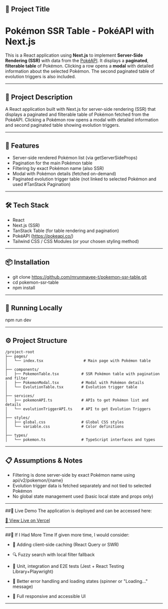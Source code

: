 ## 📛 Project Title

# Pokémon SSR Table - PokéAPI with Next.js

This is a React application using **Next.js** to implement **Server-Side Rendering (SSR)** with data from the [PokéAPI](https://pokeapi.co/). It displays a **paginated**, **filterable table** of Pokémon. Clicking a row opens a **modal** with detailed information about the selected Pokémon. The second paginated table of evolution triggers is also included.

---

## 📝 Project Description

A React application built with Next.js for server-side rendering (SSR) that displays a paginated and filterable table of Pokémon fetched from the PokéAPI. Clicking a Pokémon row opens a modal with detailed information and second paginated table showing evolution triggers.

---

## 🚀 Features

- Server-side rendered Pokémon list (via getServerSideProps)
- Pagination for the main Pokémon table
- Filtering by exact Pokémon name (also SSR)
- Modal with Pokémon details (fetched on-demand)
- Paginated evolution trigger table (not linked to selected Pokémon and used #TanStack Pagination)

---

## 🛠️ Tech Stack

- React
- Next.js (SSR)
- TanStack Table (for table rendering and pagination)
- PokéAPI (https://pokeapi.co/)
- Tailwind CSS / CSS Modules (or your chosen styling method)

---

## 📦 Installation

- git clone https://github.com/mrunmayee-t/pokemon-ssr-table.git
- cd pokemon-ssr-table
- npm install

---

## 🧪 Running Locally

npm run dev

---

## ⚙️ Project Structure

```plaintext
/project-root
├── pages/
│   └── index.tsx                  # Main page with Pokémon table
│
├── components/
│   ├── PokemonTable.tsx          # SSR Pokémon table with pagination and filter
│   ├── PokemonModal.tsx          # Modal with Pokémon details
│   └── EvolutionTable.tsx        # Evolution trigger table
│
├── services/
│   ├── pokemonAPI.ts             # APIs to get Pokémon list and details
│   └── evolutionTriggerAPI.ts    # API to get Evolution Triggers
│
├── styles/
│   ├── global.css                # Global CSS styles
│   └── variable.css              # Color definitions
│
├── types/
│   └── pokemon.ts                # TypeScript interfaces and types

```

---

## 📋 Assumptions & Notes

- Filtering is done server-side by exact Pokémon name using api/v2/pokemon/{name}
- Evolution trigger data is fetched separately and not tied to selected Pokémon
- No global state management used (basic local state and props only)

---

##🚀 Live Demo
The application is deployed and can be accessed here:

[🔗 View Live on Vercel](https://pokemon-ssr-table.vercel.app/)

---

##🧠 If I Had More Time
If given more time, I would consider:

- 🔄 Adding client-side caching (React Query or SWR)

- 🔍 Fuzzy search with local filter fallback

- 🧪 Unit, integration and E2E tests (Jest + React Testing Library+Playwright)

- 🧭 Better error handling and loading states (spinner or "Loading..." message)

- 📱 Full responsive and accessible UI

---
